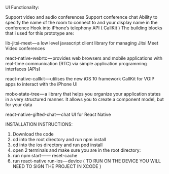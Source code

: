 UI Functionality:

Support video and audio conferences
Support conference chat
Ability to specify the name of the room to connect to and your display name in the conference
Hook into iPhone’s telephony API ( CallKit )
The building blocks that i used for this prototype are:

lib-jitsi-meet — a low level javascript client library for managing Jitsi Meet Video conferences

react-native-webrtc — provides web browsers and mobile applications with real-time communication (RTC) via simple application programming interfaces (APIs)

react-native-callkit — utilises the new iOS 10 framework CallKit for VOIP apps to interact with the iPhone UI

mobx-state-tree — a library that helps you organize your application states in a very structured manner. It allows you to create a component model, but for your data

react-native-gifted-chat — chat UI for React Native

INSTALLATION INSTRUCTIONS:

1. Download the code 
2. cd into the root directory and run npm install
3. cd into the ios directory and run pod install
4. open 2 terminals and make sure you are in the root directory:
5. run npm start — — reset-cache
6. run react-native run-ios — device ( TO RUN ON THE DEVICE YOU WILL NEED TO SIGN THE PROJECT IN XCODE )